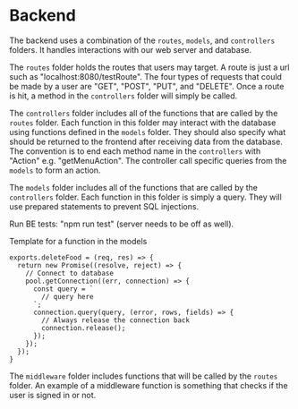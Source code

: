 # Backend
The backend uses a combination of the `routes`, `models`, and `controllers` folders. It handles interactions with our web server and database.

The `routes` folder holds the routes that users may target. A route is just a url such as "localhost:8080/testRoute". The four types of requests that could be made by a user are "GET", "POST", "PUT", and "DELETE". Once a route is hit, a method in the `controllers` folder will simply be called.

The `controllers` folder includes all of the functions that are called by the `routes` folder. Each function in this folder may interact with the database using functions defined in the `models` folder. They should also specify what should be returned to the frontend after receiving data from the database. The convention is to end each method name in the `controllers` with "Action" e.g. "getMenuAction". The controller call specific queries from the `models` to form an action.

The `models` folder includes all of the functions that are called by the `controllers` folder. Each function in this folder is simply a query. They will use prepared statements to prevent SQL injections.

Run BE tests: "npm run test" (server needs to be off as well).

Template for a function in the models
```
exports.deleteFood = (req, res) => {
  return new Promise((resolve, reject) => {
    // Connect to database
    pool.getConnection((err, connection) => {
      const query = `
        // query here
      `;
      connection.query(query, (error, rows, fields) => {
        // Always release the connection back
        connection.release();
      });
    });
  });
}
```

The `middleware` folder includes functions that will be called by the `routes` folder. An example of a middleware function is something that checks if the user is signed in or not. 
